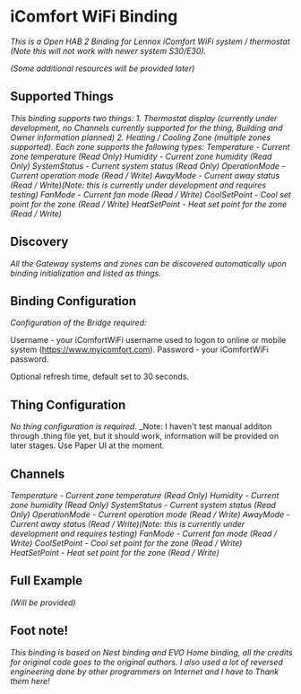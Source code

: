 # iComfort WiFi Binding

_This is a Open HAB 2 Binding for Lennox iComfort WiFi system / thermostat (Note this will not work with newer system S30/E30)._

_(Some additional resources will be provided later)_

## Supported Things

_This binding supports two things:_
_1. Thermostat display (currently under development, no Channels currently supported for the thing, Building and Owner information planned)_
_2. Heating / Cooling Zone (multiple zones supported). Each zone supports the following types:_
_Temperature - Current zone temperature (Read Only)_
_Humidity - Current zone humidity (Read Only)_
_SystemStatus - Current system status (Read Only)_
_OperationMode - Current operation mode (Read / Write)_
_AwayMode - Current away status (Read / Write)(Note: this is currently under development and requires testing)_
_FanMode - Current fan mode (Read / Write)_
_CoolSetPoint - Cool set point for the zone (Read / Write)_
_HeatSetPoint - Heat set point for the zone (Read / Write)_

## Discovery

_All the Gateway systems and zones can be discovered automatically upon binding initialization and listed as things._

## Binding Configuration

_Configuration of the Bridge required:_

Username - your iComfortWiFi username used to logon to online or mobile system (https://www.myicomfort.com).
Password - your iComfortWiFi password.

Optional refresh time, default set to 30 seconds.


## Thing Configuration

_No thing configuration is required._
_Note: I haven't test manual additon through .thing file yet, but it should work, information will be provided on later stages. Use Paper UI at the moment.

## Channels

_Temperature - Current zone temperature (Read Only)_
_Humidity - Current zone humidity (Read Only)_
_SystemStatus - Current system status (Read Only)_
_OperationMode - Current operation mode (Read / Write)_
_AwayMode - Current away status (Read / Write)(Note: this is currently under development and requires testing)_
_FanMode - Current fan mode (Read / Write)_
_CoolSetPoint - Cool set point for the zone (Read / Write)_
_HeatSetPoint - Heat set point for the zone (Read / Write)_


## Full Example

_(Will be provided)_

## Foot note!

_This binding is based on Nest binding and EVO Home binding, all the credits for original code goes to the original authors._
_I also used a lot of reversed engineering done by other programmers on Internet and I have to Thank them here!_
